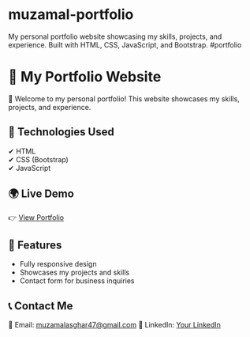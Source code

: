 # muzamal-portfolio
My personal portfolio website showcasing my skills, projects, and experience. Built with HTML, CSS, JavaScript, and Bootstrap. #portfolio 

# 🎨 My Portfolio Website  
🚀 Welcome to my personal portfolio! This website showcases my skills, projects, and experience.  

## 🔹 Technologies Used  
✔ HTML  
✔ CSS (Bootstrap)  
✔ JavaScript  

## 🌍 Live Demo  
👉 [View Portfolio](https://github.com/muzamal478/muzamal-portfolio/)  

## 📌 Features  
- Fully responsive design  
- Showcases my projects and skills  
- Contact form for business inquiries  

## 📞 Contact Me  
📧 Email: muzamalasghar47@gmail.com 
🔗 LinkedIn: [Your LinkedIn](http://linkedin.com/in/muzamalasgharofficial)  
